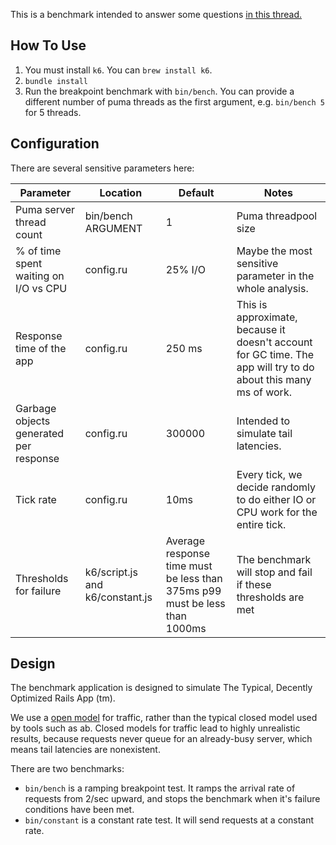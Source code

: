 This is a benchmark intended to answer some questions [in this thread.](https://github.com/rails/rails/issues/50450#issuecomment-1880220829)

## How To Use

1. You must install `k6`. You can `brew install k6`.
2. `bundle install`
3. Run the breakpoint benchmark with `bin/bench`. You can provide a different number of puma threads as the first argument, e.g. `bin/bench 5` for 5 threads.

## Configuration

There are several sensitive parameters here:

| Parameter                              | Location                        | Default                                                                    | Notes                                                                                                        |
|----------------------------------------|---------------------------------|----------------------------------------------------------------------------|--------------------------------------------------------------------------------------------------------------|
| Puma server thread count               | bin/bench ARGUMENT              | 1                                                                          | Puma threadpool size                                                                                         |
| % of time spent waiting on I/O vs CPU  | config.ru                       | 25% I/O                                                                    | Maybe the most sensitive parameter in the whole analysis.                                                    |
| Response time of the app               | config.ru                       | 250 ms                                                                     | This is approximate, because it doesn't account for GC time. The app will try to do about this many ms of work. |
| Garbage objects generated per response | config.ru                       | 300000                                                                     | Intended to simulate tail latencies.                                                                         |
| Tick rate                              | config.ru                       | 10ms                                                                       | Every tick, we decide randomly to do either IO or CPU work for the entire tick.                              |
| Thresholds for failure                 | k6/script.js and k6/constant.js | Average response time must be less than 375ms p99 must be less than 1000ms | The benchmark will stop and fail if these thresholds are met                                                 |

## Design

The benchmark application is designed to simulate The Typical, Decently Optimized Rails App (tm).

We use a [open model](https://k6.io/docs/using-k6/scenarios/concepts/open-vs-closed/) for traffic, rather than the typical closed model used by tools such as ab. Closed models for traffic lead to highly unrealistic results, because requests never queue for an already-busy server, which means tail latencies are nonexistent.

There are two benchmarks:

* `bin/bench` is a ramping breakpoint test. It ramps the arrival rate of requests from 2/sec upward, and stops the benchmark when it's failure conditions have been met.
* `bin/constant` is a constant rate test. It will send requests at a constant rate.